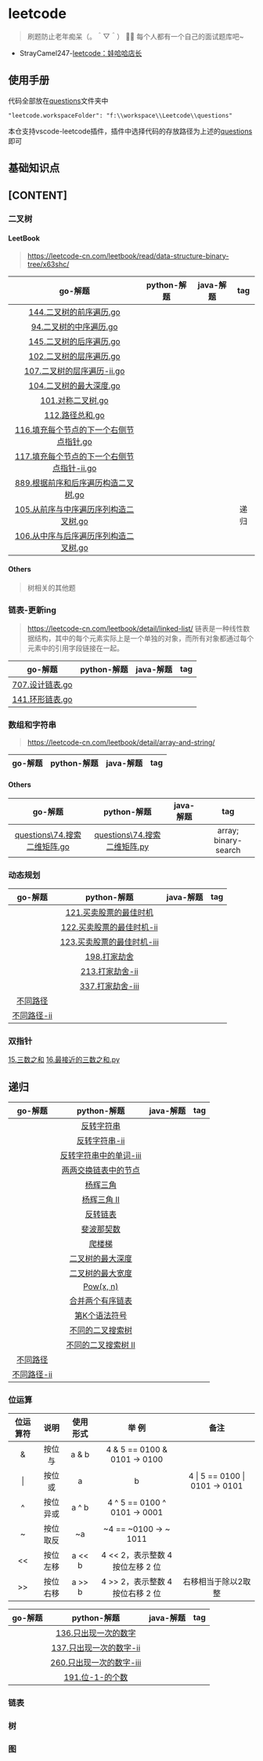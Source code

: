 # leetcode
> 刷题防止老年痴呆（。＾▽＾）
👨‍💻 每个人都有一个自己的面试题库吧~
- StrayCamel247-[leetcode：娃哈哈店长](https://leetcode-cn.com/u/stray_camel/)
## 使用手册
代码全部放在[questions](questions)文件夹中

`"leetcode.workspaceFolder": "f:\\workspace\\Leetcode\\questions"`

本仓支持vscode-leetcode插件，插件中选择代码的存放路径为上述的[questions](questions)即可
## 基础知识点

## [CONTENT]
### 二叉树
#### LeetBook
> https://leetcode-cn.com/leetbook/read/data-structure-binary-tree/x63shc/

|go-解题|python-解题|java-解题|tag|
|:---:|:---:|:---:|:---:|
|[144.二叉树的前序遍历.go](questions\144.二叉树的前序遍历.go)| |  ||
|[94.二叉树的中序遍历.go](questions\94.二叉树的中序遍历.go)|  |  ||
|[145.二叉树的后序遍历.go](questions\145.二叉树的后序遍历.go)|  |  ||
|[102.二叉树的层序遍历.go](questions\102.二叉树的层序遍历.go)|  |  ||
|[107.二叉树的层序遍历-ii.go](questions\107.二叉树的层序遍历-ii.go)|  |  ||
|[104.二叉树的最大深度.go](questions\104.二叉树的最大深度.go)|  |  ||
|[101.对称二叉树.go](questions\101.对称二叉树.go)|  |  ||
|[112.路径总和.go](questions\112.路径总和.go)|  |  ||
|[116.填充每个节点的下一个右侧节点指针.go](questions\116.填充每个节点的下一个右侧节点指针.go)|  |  ||
|[117.填充每个节点的下一个右侧节点指针-ii.go](questions\117.填充每个节点的下一个右侧节点指针-ii.go)|  |  ||
|[889.根据前序和后序遍历构造二叉树.go](questions\889.根据前序和后序遍历构造二叉树.go)|  |  ||
|[105.从前序与中序遍历序列构造二叉树.go](questions\105.从前序与中序遍历序列构造二叉树.go)|||递归|
|[106.从中序与后序遍历序列构造二叉树.go](questions\106.从中序与后序遍历序列构造二叉树.go)||||

#### Others
> 树相关的其他题

### 链表-更新ing
> https://leetcode-cn.com/leetbook/detail/linked-list/
> 链表是一种线性数据结构，其中的每个元素实际上是一个单独的对象，而所有对象都通过每个元素中的引用字段链接在一起。

|go-解题|python-解题|java-解题|tag|
|:---:|:---:|:---:|:---:|
|[707.设计链表.go](questions\707.设计链表.go)|
|[141.环形链表.go](questions\141.环形链表.go)|
### 数组和字符串
> https://leetcode-cn.com/leetbook/detail/array-and-string/

|go-解题|python-解题|java-解题|tag|
|:---:|:---:|:---:|:---:|

#### Others
|go-解题|python-解题|java-解题|tag|
|:---:|:---:|:---:|:---:|
|[questions\74.搜索二维矩阵.go](questions\74.搜索二维矩阵.go)|[questions\74.搜索二维矩阵.py](questions\74.搜索二维矩阵.py)||array; binary-search|
### 动态规划
|go-解题|python-解题|java-解题|tag|
|:---:|:---:|:---:|:---:|
||[121.买卖股票的最佳时机](/questions/121.买卖股票的最佳时机.py)|
||[122.买卖股票的最佳时机-ii](/questions/122.买卖股票的最佳时机-ii.py)|
||[123.买卖股票的最佳时机-iii](/questions/123.买卖股票的最佳时机-iii.py)|
||[198.打家劫舍](/questions/198.打家劫舍.py)|
||[213.打家劫舍-ii](/questions/213.打家劫舍-ii.py)|
||[337.打家劫舍-iii](/questions/337.打家劫舍-iii.py)|
|[不同路径](questions\62.不同路径.go)||
|[不同路径-ii](questions\63.不同路径-ii.go)||

### 双指针
[15.三数之和](/questions/15.三数之和.py)
[16.最接近的三数之和.py](/questions/16.最接近的三数之和.py.py)

## 递归
|go-解题|python-解题|java-解题|tag|
|:---:|:---:|:---:|:---:|
||[反转字符串](./questions/344.反转字符串.py)|
||[反转字符串-ii](./questions/541.反转字符串-ii.py)|
||[反转字符串中的单词-iii](./questions/557.反转字符串中的单词-iii.py)|
||[两两交换链表中的节点](./questions/24.两两交换链表中的节点.py)|
||[杨辉三角](./questions/118.杨辉三角.py)|
||[杨辉三角 II](./questions/119.杨辉三角-ii.py)|
||[反转链表](./questions/206.反转链表.py)|
||[斐波那契数](./questions/509.斐波那契数.py)|
||[爬楼梯](./questions/70.爬楼梯.py)|
||[二叉树的最大深度](./questions/104.二叉树的最大深度.py)|
||[二叉树的最大宽度](./questions/662.二叉树最大宽度.py)|
||[Pow(x, n)](./questions/50.pow-x-n.py)|
||[合并两个有序链表](./questions/21.合并两个有序链表.py)|
||[第K个语法符号](./questions/779.第k个语法符号.py)|
||[不同的二叉搜索树](./questions/96.不同的二叉搜索树.py)|
||[不同的二叉搜索树 II](./questions/95.不同的二叉搜索树-ii.py)|
|[不同路径](questions\62.不同路径.go)||
|[不同路径-ii](questions\63.不同路径-ii.go)||

### 位运算

|位运算符|说明|使用形式|举 例|备注|
|:---:|:---:|:---:|:---:|:---:|
|&|按位与|a & b|4 & 5 == 0100 & 0101 -> 0100 |
|\||按位或|a | b|4 \| 5 == 0100 \| 0101 -> 0101 |
|^|按位异或|a ^ b|4 ^ 5 == 0100 ^ 0101 -> 0001 |
|~|按位取反|~a|~4 == ~0100 -> ~ 1011|
|<<|按位左移|a << b|4 << 2，表示整数 4 按位左移 2 位|
|>>|按位右移|a >> b|4 >> 2，表示整数 4 按位右移 2 位|右移相当于除以2取整|

|go-解题|python-解题|java-解题|tag|
|:---:|:---:|:---:|:---:|
||[136.只出现一次的数字](/questions/136.只出现一次的数字.py)|
||[137.只出现一次的数字-ii](/questions/137.只出现一次的数字-ii.py)|
||[260.只出现一次的数字-iii](/questions/260.只出现一次的数字-iii.py)|
||[191.位-1-的个数](/questions/191.位-1-的个数.py)|

### 链表



### 树

### 图
